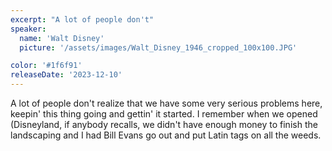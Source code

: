 ```yaml
---
excerpt: "A lot of people don't"
speaker:
  name: 'Walt Disney'
  picture: '/assets/images/Walt_Disney_1946_cropped_100x100.JPG'

color: '#1f6f91'
releaseDate: '2023-12-10'
---
```

A lot of people don't realize that we have some very serious problems here, keepin' this thing going and gettin' it started. I remember when we opened (Disneyland, if anybody recalls, we didn't have enough money to finish the landscaping and I had Bill Evans go out and put Latin tags on all the weeds.
